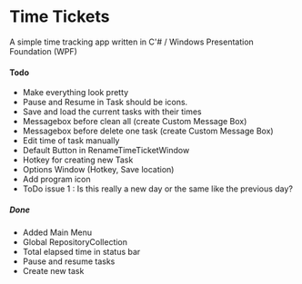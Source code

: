 ﻿# Time Tickets
A simple time tracking app written in C'# / Windows Presentation Foundation (WPF)

#### Todo
* Make everything look pretty
* Pause and Resume in Task should be icons.
* Save and load the current tasks with their times
* Messagebox before clean all (create Custom Message Box)
* Messagebox before delete one task (create Custom Message Box)
* Edit time of task manually
* Default Button in RenameTimeTicketWindow
* Hotkey for creating new Task
* Options Window (Hotkey, Save location)
* Add program icon
* ToDo issue 1 : Is this really a new day or the same like the previous day?

##### Done
* Added Main Menu
* Global RepositoryCollection
* Total elapsed time in status bar
* Pause and resume tasks
* Create new task